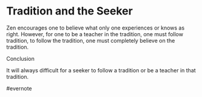 # Tradition and the Seeker

Zen encourages one to believe what only one experiences or knows as right. However, for one to be a teacher in the tradition, one must follow tradition, to follow the tradition, one must completely believe on the tradition.

Conclusion

It will always difficult for a seeker to follow a tradition or be a teacher in that tradition.

\#evernote

